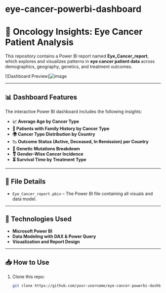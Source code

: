 # eye-cancer-powerbi-dashboard
# 🧿 Oncology Insights: Eye Cancer Patient Analysis

This repository contains a Power BI report named **Eye_Cancer_report**, which explores and visualizes patterns in **eye cancer patient data** across demographics, geography, genetics, and treatment outcomes.

![Dashboard Preview]![image](https://github.com/user-attachments/assets/fe98f4f9-a9c2-4bd3-99e3-6f622822769d)


---

## 📊 Dashboard Features

The interactive Power BI dashboard includes the following insights:

- **📈 Average Age by Cancer Type**
- **🍩 Patients with Family History by Cancer Type**
- **🌍 Cancer Type Distribution by Country**
- **📉 Outcome Status (Active, Deceased, In Remission) per Country**
- **🧬 Genetic Mutations Breakdown**
- **⚧️ Gender-Wise Cancer Incidence**
- **⏳ Survival Time by Treatment Type**

---

## 📂 File Details

- `Eye_Cancer_report.pbix` – The Power BI file containing all visuals and data model.

---

## 🔧 Technologies Used

- **Microsoft Power BI**
- **Data Modeling with DAX & Power Query**
- **Visualization and Report Design**

---

## 📥 How to Use

1. Clone this repo:
   ```bash
   git clone https://github.com/your-username/eye-cancer-powerbi-dashboard.git

